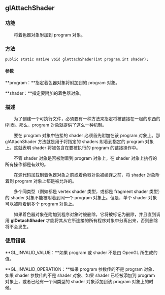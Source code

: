 ## glAttachShader

### 功能

　　将着色器对象附加到 program 对象。

### 方法

```
public static native void glAttachShader(int program,int shader);
```

#### 参数

**program：**指定着色器对象将附加到的 program 对象。

**shader：**指定要附加的着色器对象。

### 描述

　　为了创建一个可执行文件，必须要有一种方法来指定将被链接在一起的东西的i列表。那么，program 对象就提供了这么一种机制。

　　要在 program 对象中链接的 shader 必须首先附加在该 program 对象上。那 glAttachShader 方法就是用于将指定的 shaders 附着到指定的 program 对象上。这就表明 shader 将被包含在要被执行的 program 的链接操作中。

　　不管 shader 对象是否被附着到 program 对象上，在 shader 对象上执行的所有操作都是有效的。

　　在源代码加载到着色器对象之前或着色器对象被编译之前，将 shader 对象附着到 program 对象上都是被允许的。

　　多个同类型（例如都是 vertex shader 类型，或都是 fragment shader 类型）的 shader 对象不能被附着到同一个 program 对象上。但是，单个 shader 对象可以被附着到多个 program 对象上。

　　如果着色器对象在附加到程序对象时被删除，它将被标记为删除，并且直到调用 **glDetachShader** 才能将其从它所连接的所有程序对象中分离出来，否则删除将不会发生。

### 使用错误

**GL_INVALID_VALUE：**如果 program 或 shader 不是由 OpenGL 所生成的值。

**GL_INVALID_OPERATION：**如果 program 参数传的不是 program 对象、如果 shader 参数传的不是 shader 对象、如果 shader 已经被添加到 program 对象上，或者已经有一个同类型的 shader 对象添加到该 program 对象上的时候。












